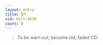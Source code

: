 ```yaml
---
layout: entry
title: རྙིས་
vid: Hill:0630
count: 0
---
```

> To be warn out, become old, faded CD\.


